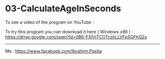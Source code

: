 # 03-CalculateAgeInSeconds

To see a video of the program on YouTube :


To try this program you can download it here  ( Windows x86 ) :
https://drive.google.com/open?id=0B6-FXlVjTCOTczhLLVFpSGFhQ2s


---------
Me : https://www.facebook.com/Ibrahiim.Pasha

